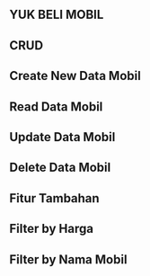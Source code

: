 ## YUK BELI MOBIL

## CRUD
## Create New Data Mobil
## Read Data Mobil
## Update Data Mobil
## Delete Data Mobil

## Fitur Tambahan
## Filter by Harga
## Filter by Nama Mobil
